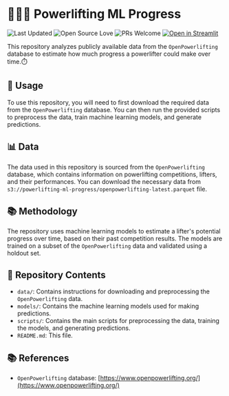 # 💪🏋️‍♂️ Powerlifting ML Progress
![Last Updated](https://img.shields.io/badge/Last%20Updated-2023--10--06-blue)
![Open Source Love](https://badges.frapsoft.com/os/v1/open-source.svg?v=102)
![PRs Welcome](https://img.shields.io/badge/PRs-welcome-brightgreen.svg?style=flat)
[![Open in Streamlit](https://static.streamlit.io/badges/streamlit_badge_black_white.svg)](https://powerlifting.streamlit.app)

This repository analyzes publicly available data from the `OpenPowerlifting` database to estimate how much progress a powerlifter could make over time.⏱️

## 🚀 Usage

To use this repository, you will need to first download the required data from the `OpenPowerlifting` database. You can then run the provided scripts to preprocess the data, train machine learning models, and generate predictions.

## 📊 Data

The data used in this repository is sourced from the `OpenPowerlifting` database, which contains information on powerlifting competitions, lifters, and their performances. You can download the necessary data from `s3://powerlifting-ml-progress/openpowerlifting-latest.parquet` file.

## 📚 Methodology

The repository uses machine learning models to estimate a lifter's potential progress over time, based on their past competition results. The models are trained on a subset of the `OpenPowerlifting` data and validated using a holdout set.

## 📁 Repository Contents

- `data/`: Contains instructions for downloading and preprocessing the `OpenPowerlifting` data.
- `models/`: Contains the machine learning models used for making predictions.
- `scripts/`: Contains the main scripts for preprocessing the data, training the models, and generating predictions.
- `README.md`: This file.

## 📚 References

- `OpenPowerlifting` database: [https://www.openpowerlifting.org/](https://www.openpowerlifting.org/)